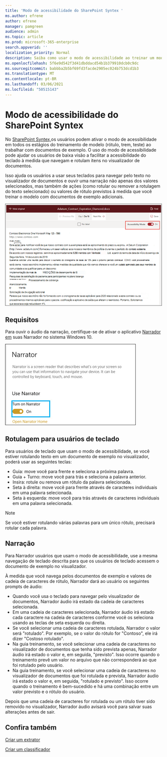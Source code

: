 ```yaml
---
title: 'Modo de acessibilidade do SharePoint Syntex '
ms.author: efrene
author: efrene
manager: pamgreen
audience: admin
ms.topic: article
ms.prod: microsoft-365-enterprise
search.appverid: ''
localization_priority: Normal
description: Saiba como usar o modo de acessibilidade ao treinar um modelo em SharePoint Syntex.
ms.openlocfilehash: 5f6e9d542f3d41dbddacd54b1b379910dcb0c9dc
ms.sourcegitcommit: babbba2b5bf69fd3facde2905ec024b753dcd1b3
ms.translationtype: MT
ms.contentlocale: pt-BR
ms.lasthandoff: 03/06/2021
ms.locfileid: "50515143"
---
```

# <a name="sharepoint-syntex-accessibility-mode"></a>Modo de acessibilidade do SharePoint Syntex

No [SharePoint Syntex,](index.md)os usuários podem ativar o modo de acessibilidade em todos os estágios do treinamento de modelo (rótulo, trem, teste) ao trabalhar com documentos de exemplo. O uso do modo de acessibilidade pode ajudar os usuários de baixa visão a facilitar a acessibilidade do teclado à medida que navegam e rotulam itens no visualizador de documentos.

Isso ajuda os usuários a usar seus teclados para navegar pelo texto no visualizador de documentos e ouvir uma narração não apenas dos valores selecionados, mas também de ações (como rotular ou remover a rotulagem do texto selecionado) ou valores de rótulo previstos à medida que você treinar o modelo com documentos de exemplo adicionais. 


![Modo de acessibilidade](../media/content-understanding/accessibility-mode.png)

## <a name="requirements"></a>Requisitos

Para ouvir o áudio da narração, certifique-se de ativar o aplicativo [Narrador em](https://support.microsoft.com/windows/complete-guide-to-narrator-e4397a0d-ef4f-b386-d8ae-c172f109bdb1) suas Narrador no sistema Windows 10.

![Ativar Narrador](../media/content-understanding/narrator-settings.png)

## <a name="labeling-for-keyboard-users"></a>Rotulagem para usuários de teclado

Para usuários de teclado que usam o modo de acessibilidade, se você estiver rotulando texto em um documento de exemplo no visualizador, poderá usar as seguintes teclas:

- Guia: move você para frente e seleciona a próxima palavra.
- Guia + Turno: move você para trás e seleciona a palavra anterior.
- Insira: rotule ou remova um rótulo da palavra selecionada.
- Seta à direita: move você para frente através de caracteres individuais em uma palavra selecionada.
- Seta à esquerda: move você para trás através de caracteres individuais em uma palavra selecionada.

> [!NOTE]
> Se você estiver rotulando várias palavras para um único rótulo, precisará rotular cada palavra.


## <a name="narration"></a>Narração

Para Narrador usuários que usam o modo de acessibilidade, use a mesma navegação de teclado descrita para que os usuários de teclado acessem o documento de exemplo no visualizador.

À medida que você navega pelos documentos de exemplo e valores de cadeia de caracteres de rótulo, Narrador dará ao usuário os seguintes prompts de áudio:

- Quando você usa o teclado para navegar pelo visualizador de documentos, Narrador áudio irá estado da cadeia de caracteres selecionada.
- Em uma cadeia de caracteres selecionada, Narrador áudio irá estado cada caractere na cadeia de caracteres conforme você os seleciona usando as teclas de seta esquerda ou direita.
- Se você selecionar uma cadeia de caracteres rotulada, Narrador o valor será "rotulado".  Por exemplo, se o valor do rótulo for "Contoso", ele irá dizer "Costoso rotulado". 
- Na guia treinamento, se você selecionar uma cadeia de caracteres no visualizador de documentos que tenha sido prevista apenas, Narrador áudio irá estado o valor e, em seguida, "previsto". Isso ocorre quando o treinamento prevê um valor no arquivo que não corresponderá ao que foi rotulado pelo usuário.
- Na guia treinamento, se você selecionar uma cadeia de caracteres no visualizador de documentos que foi rotulada e prevista, Narrador áudio irá estado o valor e, em seguida, "rotulado e previsto". Isso ocorre quando o treinamento é bem-sucedido e há uma combinação entre um valor previsto e o rótulo do usuário.



Depois que uma cadeia de caracteres for rotulada ou um rótulo tiver sido removido no visualizador, Narrador áudio avisará você para salvar suas alterações antes de sair.

## <a name="see-also"></a>Confira também

[Criar um extrator](create-an-extractor.md)</br>

[Criar um classificador](create-a-classifier.md)</br>










 


  
  



